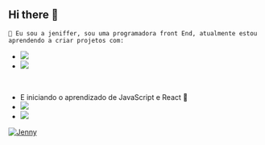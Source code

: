 ## Hi there 👋
    🌱 Eu sou a jeniffer, sou uma programadora front End, atualmente estou aprendendo a criar projetos com:
   -  <img src="https://img.shields.io/badge/HTML5-E34F26?style=for-the-badge&logo=html5&logoColor=white"/> 
   - <img src="https://img.shields.io/badge/CSS3-1572B6?style=for-the-badge&logo=css3&logoColor=white" />
   <br>
  
   - E iniciando o aprendizado de JavaScript e React 🌱
   - <img src="https://img.shields.io/badge/JavaScript-F7DF1E?style=for-the-badge&logo=javascript&logoColor=black" />
   - <img src="https://img.shields.io/badge/React-20232A?style=for-the-badge&logo=react&logoColor=61DAFB" />
 
 
 [![Jenny](https://github-readme-stats.vercel.app/api?username=Jenny67-code)](https://github.com/anuraghazra/github-readme-stats)
